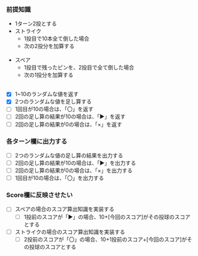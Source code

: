 ### 前提知識
- 1ターン2投とする
- ストライク
  - 1投目で10本全て倒した場合
  - 次の2投分を加算する
  <br>
- スペア
  - 1投目で残ったピンを、2投目で全て倒した場合
  - 次の1投分を加算する
  <br>
- [x] 1~10のランダムな値を返す
- [x] 2つのランダムな値を足し算する
- [ ] 1回目が10の場合は、「〇」を返す
- [ ] 2回の足し算の結果が10の場合は、「▶」を返す
- [ ] 2回の足し算の結果が0の場合は、「×」を返す

### 各ターン欄に出力する
- [ ] 2つのランダムな値の足し算の結果を出力する
- [ ] 2回の足し算の結果が10の場合は、「▶」を出力する
- [ ] 2回の足し算の結果が0の場合は、「×」を出力する
- [ ] 1回目が10の場合は、「〇」を出力する

### Score欄に反映させたい
- [ ] スペアの場合のスコア算出知識を実装する
  - [ ] 1投前のスコアが「▶」の場合、10+[今回のスコア]がその投球のスコアとする
- [ ] ストライクの場合のスコア算出知識を実装する
  - [ ] 2投前のスコアが「〇」の場合、10+1投前のスコア+[今回のスコア]がその投球のスコアとする